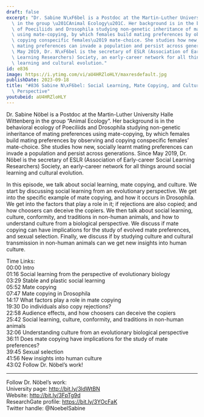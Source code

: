 ```yaml
---
draft: false
excerpt: "Dr. Sabine N\xF6bel is a Postdoc at the Martin-Luther University Halle Wittenberg\
  \ in the group \u201CAnimal Ecology\u201C. Her background is in the behavioral ecology\
  \ of Poeciliids and Drosophila studying non-genetic inheritance of mating preferences\
  \ using mate-copying, by which females build mating preferences by observing and\
  \ copying conspecific females\u2019 mate-choice. She studies how new, socially learnt\
  \ mating preferences can invade a population and persist across generations. Since\
  \ May 2019, Dr. N\xF6bel is the secretary of ESLR (Association of Early-career Social\
  \ Learning Researchers) Society, an early-career network for all things around social\
  \ learning and cultural evolution."
id: e836
image: https://i.ytimg.com/vi/aU4HRZloHLY/maxresdefault.jpg
publishDate: 2023-09-18
title: "#836 Sabine N\xF6bel: Social Learning, Mate Copying, and Culture from a Biological\
  \ Perspective"
youtubeid: aU4HRZloHLY
---
```

Dr. Sabine Nöbel is a Postdoc at the Martin-Luther University Halle Wittenberg in the group “Animal Ecology“. Her background is in the behavioral ecology of Poeciliids and Drosophila studying non-genetic inheritance of mating preferences using mate-copying, by which females build mating preferences by observing and copying conspecific females’ mate-choice. She studies how new, socially learnt mating preferences can invade a population and persist across generations. Since May 2019, Dr. Nöbel is the secretary of ESLR (Association of Early-career Social Learning Researchers) Society, an early-career network for all things around social learning and cultural evolution.

In this episode, we talk about social learning, mate copying, and culture. We start by discussing social learning from an evolutionary perspective. We get into the specific example of mate copying, and how it occurs in Drosophila. We get into the factors that play a role in it; if rejections are also copied; and how choosers can deceive the copiers. We then talk about social learning, culture, conformity, and traditions in non-human animals, and how to understand culture from a biological perspective. We discuss if mate copying can have implications for the study of evolved mate preferences, and sexual selection. Finally, we discuss if by studying culture and cultural transmission in non-human animals can we get new insights into human culture.

Time Links:  
00:00 Intro  
01:16  Social learning from the perspective of evolutionary biology  
03:29  Stable and plastic social learning  
05:52  Mate copying  
07:47  Mate copying in Drosophila  
14:17  What factors play a role in mate copying  
19:30  Do individuals also copy rejections?  
22:58  Audience effects, and how choosers can deceive the copiers  
25:42  Social learning, culture, conformity, and traditions in non-human animals  
32:06  Understanding culture from an evolutionary biological perspective  
36:11  Does mate copying have implications for the study of mate preferences?  
39:45  Sexual selection  
41:56  New insights into human culture  
43:02  Follow Dr. Nöbel’s work!

---

Follow Dr. Nöbel’s work:  
University page: http://bit.ly/3ldWtBN  
Website: http://bit.ly/3FpTg9d  
ResearchGate profile: https://bit.ly/3YOcFaK  
Twitter handle: @NoebelSabine
